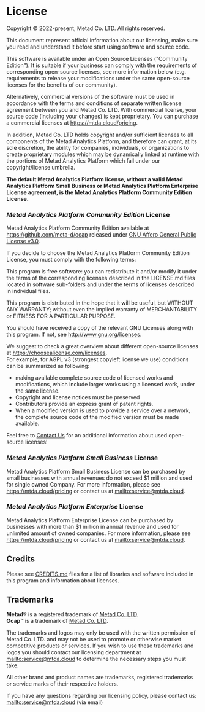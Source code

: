 # License

Copyright © 2022-present, Metad Co. LTD. All rights reserved.

This document represent official information about our licensing, make sure you read and understand it before start using software and source code.

This software is available under an Open Source Licenses ("Community Edition"). It is suitable if your business can comply with the requirements of corresponding open-source licenses, see more information below (e.g. requirements to release your modifications under the same open-source licenses for the benefits of our community).

Alternatively, commercial versions of the software must be used in accordance with the terms and conditions of separate written license agreement between you and Metad Co. LTD. With commercial license, your source code (including your changes) is kept proprietary. You can purchase a commercial licenses at <https://mtda.cloud/pricing>.

In addition, Metad Co. LTD holds copyright and/or sufficient licenses to all components of the Metad Analytics Platform, and therefore can grant, at its sole discretion, the ability for companies, individuals, or organizations to create proprietary modules which may be dynamically linked at runtime with the portions of Metad Analytics Platform which fall under our copyright/license umbrella.

**The default Metad Analytics Platform license, without a valid Metad Analytics Platform Small Business or Metad Analytics Platform Enterprise License agreement, is the Metad Analytics Platform Community Edition License.**

### _Metad Analytics Platform Community Edition_ License

Metad Analytics Platform Community Edition available at https://github.com/meta-d/ocap released under [GNU Affero General Public License v3.0](https://www.gnu.org/licenses/agpl-3.0.txt).

If you decide to choose the Metad Analytics Platform Community Edition License, you must comply with the following terms:

This program is free software: you can redistribute it and/or modify it under the terms of the corresponding licenses described in the LICENSE.md files located in software sub-folders and under the terms of licenses described in individual files.

This program is distributed in the hope that it will be useful, but WITHOUT ANY WARRANTY; without even the implied warranty of MERCHANTABILITY or FITNESS FOR A PARTICULAR PURPOSE.

You should have received a copy of the relevant GNU Licenses along with this program. If not, see <http://www.gnu.org/licenses>.

We suggest to check a great overview about different open-source licenses at <https://choosealicense.com/licenses>.  
For example, for AGPL v3 (strongest copyleft license we use) conditions can be summarized as following:

-   making available complete source code of licensed works and modifications, which include larger works using a licensed work, under the same license.
-   Copyright and license notices must be preserved
-   Contributors provide an express grant of patent rights.
-   When a modified version is used to provide a service over a network, the complete source code of the modified version must be made available.

Feel free to [Contact Us](https://github.com/meta-d/ocap#contact-us) for an additional information about used open-source licenses!

### _Metad Analytics Platform Small Business_ License

Metad Analytics Platform Small Business License can be purchased by small businesses with annual revenues do not exceed \$1 million and used for single owned Company.
For more information, please see https://mtda.cloud/pricing or contact us at <mailto:service@mtda.cloud>.

### _Metad Analytics Platform Enterprise_ License

Metad Analytics Platform Enterprise License can be purchased by businesses with more than \$1 million in annual revenue and used for unlimited amount of owned companies.
For more information, please see https://mtda.cloud/pricing or contact us at <mailto:service@mtda.cloud>.

## Credits

Please see [CREDITS.md](CREDITS.md) files for a list of libraries and software included in this program and information about licenses.

## Trademarks

**Metad**® is a registered trademark of [Metad Co. LTD](https://mtda.cloud).  
**Ocap**™ is a trademark of [Metad Co. LTD](https://mtda.cloud).

The trademarks and logos may only be used with the written permission of Metad Co. LTD. and may not be used to promote or otherwise market competitive products or services. If you wish to use these trademarks and logos you should contact our licensing department at <mailto:service@mtda.cloud> to determine the necessary steps you must take.

All other brand and product names are trademarks, registered trademarks or service marks of their respective holders.

If you have any questions regarding our licensing policy, please contact us: <mailto:service@mtda.cloud> (via email)
